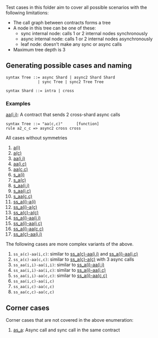 
Test cases in this folder aim to cover all possible scenarios with the following limitations:

* The call graph between contracts forms a tree
* A node in this tree can be one of these:
  * sync internal node: calls 1 or 2 internal nodes synchronously
  * async internal node: calls 1 or 2 internal nodes asynchronously
  * leaf node: doesn't make any sync or async calls
* Maximum tree depth is 3

## Generating possible cases and naming 

```k
syntax Tree ::= async Shard | async2 Shard Shard 
              | sync Tree | sync2 Tree Tree

syntax Shard ::= intra | cross
```

### Examples

[aa(i,i)](aa(i,i).md): A contract that sends 2 cross-shard async calls

```k
syntax Tree ::= "aa(c,c)"      [function]
rule a2_c_c => async2 cross cross
```

All cases without symmetries

1. [a(i)](a(i).md)
2. [a(c)](a(c).md)
3. [aa(i,i)](aa(i,i).md)
4. [aa(i,c)](aa(i,c).md)
5. [aa(c,c)](aa(c,c).md)
6. [s_a(i)](s_a(i).md)
7. [s_a(c)](s_a(c).md)
8. [s_aa(i,i)](s_aa(i,i).md)
9. [s_aa(i,c)](s_aa(i,c).md)
10. [s_aa(c,c)](s_aa(c,c).md)
11. [ss_a(i)-a(i)](ss_a(i)-a(i).md)
12. [ss_a(i)-a(c)](ss_a(i)-a(c).md)
13. [ss_a(c)-a(c)](ss_a(c)-a(c).md)
14. [ss_a(i)-aa(i,i)](ss_a(i)-aa(i,i).md)
15. [ss_a(i)-aa(i,c)](ss_a(i)-aa(i,c).md)
16. [ss_a(i)-aa(c,c)](ss_a(i)-aa(c,c).md)
17. [ss_a(c)-aa(i,i)](ss_a(c)-aa(i,i).md)

The following cases are more complex variants of the above.

1. `ss_a(c)-aa(i,c)`: similar to [ss_a(c)-aa(i,i)](ss_a(c)-aa(i,i).md) and [ss_a(i)-aa(i,c)](ss_a(i)-aa(i,c).md)  
2. `ss_a(c)-aa(c,c)`: similar to [ss_a(c)-a(c)](ss_a(c)-a(c).md) with 3 async calls
3. `ss_aa(i,i)-aa(i,i)`: similar to [ss_a(i)-aa(i,i)](ss_a(i)-aa(i,i).md)
4. `ss_aa(i,i)-aa(i,c)`: similar to [ss_a(i)-aa(i,c)](ss_a(i)-aa(i,c).md)
5. `ss_aa(i,i)-aa(c,c)`: similar to [ss_a(i)-aa(c,c)](ss_a(i)-aa(c,c).md)
6. `ss_aa(i,c)-aa(i,c)`
7. `ss_aa(i,c)-aa(c,c)`
8. `ss_aa(c,c)-aa(c,c)`

## Corner cases

Corner cases that are not covered in the above enumeration:

1. [as_a](as_a.md): Async call and sync call in the same contract